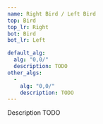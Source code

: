 ```yaml
---
name: Right Bird / Left Bird
top: Bird
top_lr: Right
bot: Bird
bot_lr: Left

default_alg:
  alg: "0,0/"
  description: TODO
other_algs:
  -
    alg: "0,0/"
    description: TODO
---
```


Description TODO

